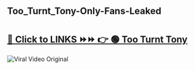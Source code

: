 
 ## Too_Turnt_Tony-Only-Fans-Leaked

# <h2><a href="https://clipsfans.com/Too_Turnt_Tony&ref=git">🔗 Click to LINKS ⏩⏩ 👉 🟢 Too Turnt Tony </a></h2>

<a href="https://clipsfans.com/Too_Turnt_Tony&ref=git" rel="nofollow" data-target="animated-image.originalLink"><img src="https://i.ibb.co.com/xMMVF88/686577567.gif" alt="Viral Video Original" style="max-width: 100%; display: inline-block;" data-target="animated-image.originalImage"></a>
